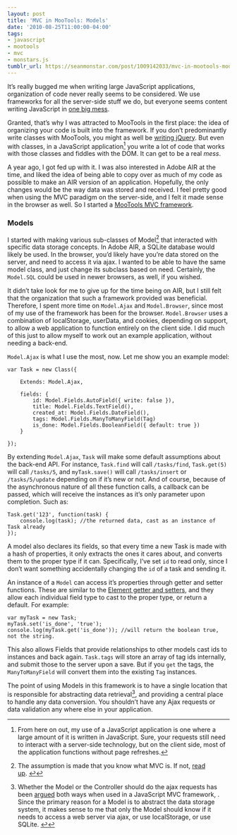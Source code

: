 ```yaml
---
layout: post
title: 'MVC in MooTools: Models'
date: '2010-08-25T11:00:00-04:00'
tags:
- javascript
- mootools
- mvc
- monstars.js
tumblr_url: https://seanmonstar.com/post/1009142033/mvc-in-mootools-models
---
```

It’s really bugged me when writing large JavaScript applications, organization of code never really seems to be considered. We use frameworks for all the server-side stuff we do, but everyone seems content writing JavaScript in [one big mess](http://jquery.com).

Granted, that’s why I was attracted to MooTools in the first place: the idea of organizing your code is built into the framework. If you don’t predominantly write classes with MooTools, you might as well be [writing jQuery](http://jqueryvsmootools.com). But even with classes, in a JavaScript application[^1] you write a lot of code that works with those classes and fiddles with the DOM. It can get to be a real _mess_.

A year ago, I got fed up with it. I was also interested in Adobe AIR at the time, and liked the idea of being able to copy over as much of my code as possible to make an AIR version of an application. Hopefully, the only changes would be the way data was stored and received. I feel pretty good when using the MVC paradigm on the server-side, and I felt it made sense in the browser as well. So I started a [MooTools MVC framework](http://github.com/seanmonstar/monstars.js).

### Models

I started with making various sub-classes of Model[^2] that interacted with specific data storage concepts. In Adobe AIR, a SQLite database would likely be used. In the browser, you’d likely have you’re data stored on the server, and need to access it via ajax. I wanted to be able to have the same model class, and just change its subclass based on need. Certainly, the `Model.SQL` could be used in newer browsers, as well, if you wished.

It didn’t take look for me to give up for the time being on AIR, but I still felt that the organization that such a framework provided was beneficial. Therefore, I spent more time on `Model.Ajax` and `Model.Browser`, since most of my use of the framework has been for the browser. `Model.Browser` uses a combination of localStorage, userData, and cookies, depending on support, to allow a web application to function entirely on the client side. I did much of this just to allow myself to work out an example application, without needing a back-end.

`Model.Ajax` is what I use the most, now. Let me show you an example model:

    var Task = new Class({
    
        Extends: Model.Ajax,
    
        fields: {
            id: Model.Fields.AutoField({ write: false }),
            title: Model.Fields.TextField(),
            created_at: Model.Fields.DateField(),
            tags: Model.Fields.ManyToManyField(Tag)
            is_done: Model.Fields.BooleanField({ default: true })
        }
    
    });

By extending `Model.Ajax`, `Task` will make some default assumptions about the back-end API. For instance, `Task.find` will call `/tasks/find`, `Task.get(5)` will call `/tasks/5`, and `myTask.save()` will call `/tasks/insert` or `/tasks/5/update` depending on if it’s new or not. And of course, because of the asynchronous nature of all these function calls, a callback can be passed, which will receive the instances as it’s only parameter upon completion. Such as:

    Task.get('123', function(task) {
        console.log(task); //the returned data, cast as an instance of Task already
    });

A model also declares its fields, so that every time a new Task is made with a hash of properties, it only extracts the ones it cares about, and converts them to the proper type if it can. Specifically, I’ve set `id` to read only, since I don’t want something accidentally changing the `id` of a task and sending it.

An instance of a `Model` can access it’s properties through getter and setter functions. These are similar to the [Element getter and setters](http://mootools.net/blog/2010/06/10/setting-up-elements/), and they allow each individual field type to cast to the proper type, or return a default. For example:

    var myTask = new Task;
    myTask.set('is_done', 'true');
    console.log(myTask.get('is_done')); //will return the boolean true, not the string.

This also allows Fields that provide relationships to other models cast ids to instances and back again. `Task.tags` will store an array of tag ids internally, and submit those to the server upon a save. But if you `get` the tags, the `ManyToManyField` will convert them into the existing `Tag` instances.

The point of using Models in this framework is to have a single location that is responsible for abstracting data retrieval[^3], and providing a central place to handle any data conversion. You shouldn’t have any Ajax requests or data validation any where else in your application.



[^1]: From here on out, my use of a JavaScript application is one where a large amount of it is written in JavaScript. Sure, your requests still need to interact with a server-side technology, but on the client side, most of the application functions without page refreshes.

[^2]: The assumption is made that you know what MVC is. If not, [read up](http://en.wikipedia.org/wiki/Model%E2%80%93view%E2%80%93controller).&nbsp;[↩︎](#fnref:2)

[^3]: Whether the Model or the Controller should do the ajax requests has been [argued](http://www.alistapart.com/articles/javascript-mvc/) both ways when used in a JavaScript MVC framework, . Since the primary reason for a Model is to abstract the data storage system, it makes sense to me that only the Model should know if it needs to access a web server via ajax, or use localStorage, or use SQLite.&nbsp;[↩︎](#fnref:3)

